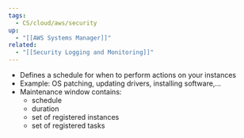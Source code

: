 ```yaml
---
tags:
  - CS/cloud/aws/security
up:
  - "[[AWS Systems Manager]]"
related:
  - "[[Security Logging and Monitoring]]"
---
```

- Defines a schedule for when to perform actions on your instances
- Example: OS patching, updating drivers, installing software,...
- Maintenance window contains:
	- schedule
	- duration
	- set of registered instances
	- set of registered tasks

